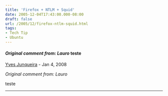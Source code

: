 ```yaml
---
title: 'Firefox + NTLM + Squid'
date: 2005-12-04T17:43:00.000-08:00
draft: false
url: /2005/12/firefox-ntlm-squid.html
tags: 
- Tech Tip
- Ubuntu
---
```


#### _Original comment from: Lauro_ teste
[Yves Junqueira](https://www.blogger.com/profile/00104361785049371212 "noreply@blogger.com") - <time datetime="2008-01-10T01:32:00.000-08:00">Jan 4, 2008</time>

_Original comment from: Lauro_  
  
teste
<hr />
